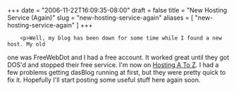 +++
date = "2006-11-22T16:09:35-08:00"
draft = false
title = "New Hosting Service (Again)"
slug = "new-hosting-service-again"
aliases = [
	"new-hosting-service-again"
]
+++

        <p>Well, my blog has been down for some time while I found a new host. My old 
one was FreeWebDot and I had a free account. It worked great until they got 
DOS'd and stopped their free service. I'm now on <a href="http://hostingatoz.com/">Hosting A To Z</a>. I had a few problems getting 
dasBlog running at first, but they were pretty quick to fix it. Hopefully I'll 
start posting some useful stuff here again soon.</p><p></p>
      